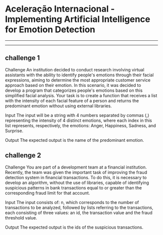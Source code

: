 # Aceleração Internacional - Implementing Artificial Intelligence for Emotion Detection
------
-----


challenge 1
----------

Challenge
An institution decided to conduct research involving virtual assistants with the ability to identify people's emotions through their facial expressions, aiming to determine the most appropriate customer service approach based on their emotion. In this scenario, it was decided to develop a program that categorizes people's emotions based on this simplified facial analysis. Your task is to create a function that receives a list with the intensity of each facial feature of a person and returns the predominant emotion without using external libraries.

Input
The input will be a string with 4 numbers separated by commas (,) representing the intensity of 4 distinct emotions, where each index in this list represents, respectively, the emotions: Anger, Happiness, Sadness, and Surprise.

Output
The expected output is the name of the predominant emotion.


challenge 2
--------

Challenge
You are part of a development team at a financial institution. Recently, the team was given the important task of improving the fraud detection system in financial transactions. To do this, it is necessary to develop an algorithm, without the use of libraries, capable of identifying suspicious patterns in bank transactions equal to or greater than the corresponding fraud limit for that account.

Input
The input consists of: n, which corresponds to the number of transactions to be analyzed, followed by lists referring to the transactions, each consisting of three values: an id, the transaction value and the fraud threshold value.

Output
The expected output is the ids of the suspicious transactions.



